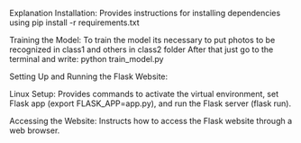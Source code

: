 Explanation
Installation: Provides instructions for installing dependencies using pip install -r requirements.txt

Training the Model: To train the model its necessary to put photos to be recognized in class1 and others in class2 folder After that just go to the terminal and write: python train_model.py

Setting Up and Running the Flask Website:

Linux Setup: Provides commands to activate the virtual environment, set Flask app (export FLASK_APP=app.py), and run the Flask server (flask run).

Accessing the Website: Instructs how to access the Flask website through a web browser.
